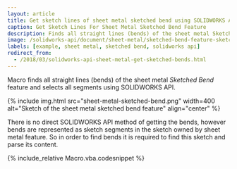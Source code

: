 ```yaml
---
layout: article
title: Get sketch lines of sheet metal sketched bend using SOLIDWORKS API
caption: Get Sketch Lines For Sheet Metal Sketched Bend Feature
description: Finds all straight lines (bends) of the sheet metal Sketched Bend feature and selects all segments
image: /solidworks-api/document/sheet-metal/sketched-bend-feature-sketch-lines/sheet-metal-sketched-bend.png
labels: [example, sheet metal, sketched bend, solidworks api]
redirect_from:
  - /2018/03/solidworks-api-sheet-metal-get-sketched-bends.html
---
```

Macro finds all straight lines (bends) of the sheet metal *Sketched Bend* feature and selects all segments using SOLIDWORKS API.

{% include img.html src="sheet-metal-sketched-bend.png" width=400 alt="Sketch of the sheet metal sketched bend feature" align="center" %}

There is no direct SOLIDWORKS API method of getting the bends, however bends are represented as sketch segments in the sketch owned by sheet metal feature. So in order to find bends it is required to find this sketch and parse its content.

{% include_relative Macro.vba.codesnippet %}
